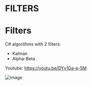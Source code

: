 # FILTERS
 
# Filters

C# algorithms with 2 filters:
- Kalman
- Alpha-Beta

Youtube: https://youtu.be/DYv1Ga-e-5M

![image](https://github.com/user-attachments/assets/cbae4442-7856-4578-ac98-b9247b472cb9)

